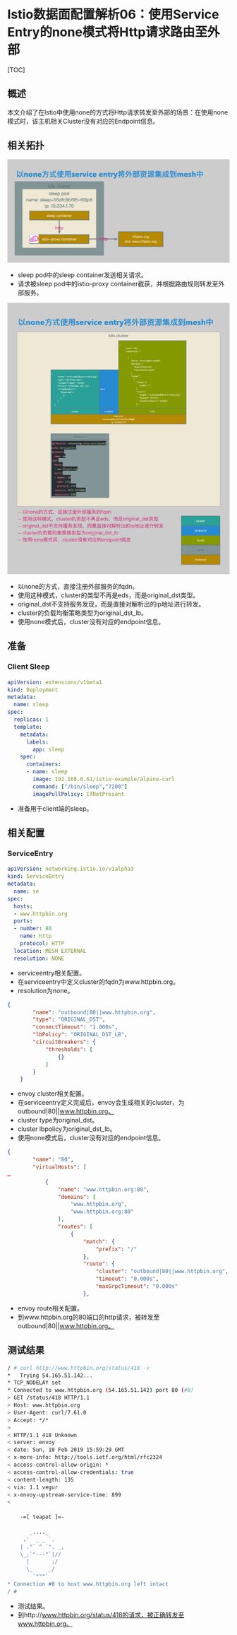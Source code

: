 # Istio数据面配置解析06：使用Service Entry的none模式将Http请求路由至外部



[TOC]



## 概述

本文介绍了在Istio中使用none的方式将Http请求转发至外部的场景：在使用none模式时，该主机相关Cluster没有对应的Endpoint信息。



## 相关拓扑

![06-serviceentry-to-external-with-none-1](./images/06-serviceentry-to-external-with-none-1.png)

- sleep pod中的sleep container发送相关请求。
- 请求被sleep pod中的istio-proxy container截获，并根据路由规则转发至外部服务。



![06-serviceentry-to-external-with-none-2](./images/06-serviceentry-to-external-with-none-2.png)

- 以none的方式，直接注册外部服务的fqdn。
- 使用这种模式，cluster的类型不再是eds，而是original_dst类型。
- original_dst不支持服务发现，而是直接对解析出的ip地址进行转发。
- cluster的负载均衡策略类型为original_dst_lb。
- 使用none模式后，cluster没有对应的endpoint信息。



## 准备

### Client Sleep

```yaml
apiVersion: extensions/v1beta1
kind: Deployment
metadata:
  name: sleep
spec:
  replicas: 1
  template:
    metadata:
      labels:
        app: sleep
    spec:
      containers:
      - name: sleep
        image: 192.168.0.61/istio-example/alpine-curl
        command: ["/bin/sleep","7200"]
        imagePullPolicy: IfNotPresent
```

- 准备用于client端的sleep。



## 相关配置

### ServiceEntry

```yaml
apiVersion: networking.istio.io/v1alpha3
kind: ServiceEntry
metadata:
  name: se
spec:
  hosts:
  - www.httpbin.org
  ports:
  - number: 80
    name: http
    protocol: HTTP
  location: MESH_EXTERNAL
  resolution: NONE
```

- serviceentry相关配置。
- 在serviceentry中定义cluster的fqdn为www.httpbin.org。
- resolution为none。



```json
{
        "name": "outbound|80||www.httpbin.org",
        "type": "ORIGINAL_DST",
        "connectTimeout": "1.000s",
        "lbPolicy": "ORIGINAL_DST_LB",
        "circuitBreakers": {
            "thresholds": [
                {}
            ]
        }
    }
```

- envoy cluster相关配置。
- 在serviceentry定义完成后，envoy会生成相关的cluster，为outbound|80||www.httpbin.org。
- cluster type为original_dst。
- cluster lbpolicy为original_dst_lb。
- 使用none模式后，cluster没有对应的endpoint信息。



```json
{
        "name": "80",
        "virtualHosts": [
…
            {
                "name": "www.httpbin.org:80",
                "domains": [
                    "www.httpbin.org",
                    "www.httpbin.org:80"
                ],
                "routes": [
                    {
                        "match": {
                            "prefix": "/"
                        },
                        "route": {
                            "cluster": "outbound|80||www.httpbin.org",
                            "timeout": "0.000s",
                            "maxGrpcTimeout": "0.000s"
                        },
```

- envoy route相关配置。
- 到www.httpbin.org的80端口的http请求，被转发至outbound|80||www.httpbin.org。



## 测试结果

```bash
/ # curl http://www.httpbin.org/status/418 -v
*   Trying 54.165.51.142...
* TCP_NODELAY set
* Connected to www.httpbin.org (54.165.51.142) port 80 (#0)
> GET /status/418 HTTP/1.1
> Host: www.httpbin.org
> User-Agent: curl/7.61.0
> Accept: */*
>
< HTTP/1.1 418 Unknown
< server: envoy
< date: Sun, 10 Feb 2019 15:59:29 GMT
< x-more-info: http://tools.ietf.org/html/rfc2324
< access-control-allow-origin: *
< access-control-allow-credentials: true
< content-length: 135
< via: 1.1 vegur
< x-envoy-upstream-service-time: 899
<

    -=[ teapot ]=-

       _...._
     .'  _ _ `.
    | ."` ^ `". _,
    \_;`"---"`|//
      |       ;/
      \_     _/
        `"""`
* Connection #0 to host www.httpbin.org left intact
/ #
```

- 测试结果。
- 到http://www.httpbin.org/status/418的请求，被正确转发至www.httpbin.org。